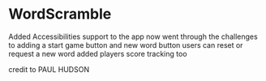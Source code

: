 # WordScramble
Added Accessibilities support to the app now
went through the challenges to 
adding a start game button and new word button 
users can reset or request a new word 
added players score tracking too 


credit to PAUL HUDSON 
